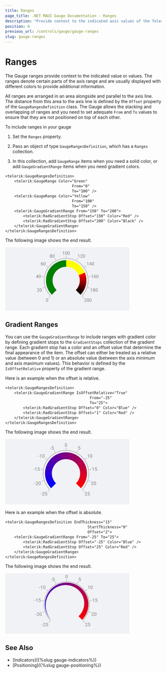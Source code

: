```yaml
---
title: Ranges
page_title: .NET MAUI Gauge Documentation - Ranges
description: "Provide context to the indicated axis values of the Telerik Gauge for .NET MAUI by setting solid color or gradient ranges."
position: 6
previous_url: /controls/gauge/gauge-ranges
slug: gauge-ranges
---
```


# Ranges

The Gauge ranges provide context to the indicated value or values. The ranges denote certain parts of the axis range and are usually displayed with different colors to provide additional information.

All ranges are arranged in an area alongside and parallel to the axis line. The distance from this area to the axis line is defined by the `Offset` property of the `GaugeRangesDefinition` class. The Gauge allows the stacking and overlapping of ranges and you need to set adequate `From` and `To` values to ensure that they are not positioned on top of each other.

To include ranges in your gauge

1. Set the `Ranges` property.

1. Pass an object of type `GaugeRangesDefinition`, which has a `Ranges` collection.

1. In this collection, add `GaugeRange` items when you need a solid color, or add `GaugeGradientRange` items when you need gradient colors.

```XAML
<telerik:GaugeRangesDefinition>
    <telerik:GaugeRange Color="Green"
                              From="0"
                              To="100" />
    <telerik:GaugeRange Color="Yellow"
                              From="100"
                              To="150" />
    <telerik:GaugeGradientRange From="150" To="200">
        <telerik:RadGradientStop Offset="150" Color="Red" />
        <telerik:RadGradientStop Offset="200" Color="Black" />
    </telerik:GaugeGradientRange>
</telerik:GaugeRangesDefinition>
```


The following image shows the end result.

![Gauge Ranges](images/gauge-ranges-overview.png)

## Gradient Ranges

You can use the `GaugeGradientRange` to include ranges with gradient color by defining gradient stops to the `GradientStops` collection of the gradient range. Each gradient stop has a color and an offset value that determine the final appearance of the item. The offset can either be treated as a relative value (between 0 and 1) or an absolute value (between the axis minimum and axis maximum values). This behavior is defined by the `IsOffsetRelative` property of the gradient range.

Here is an example when the offset is relative.

```XAML
<telerik:GaugeRangesDefinition>
    <telerik:GaugeGradientRange IsOffsetRelative="True"
                                      From="-25"
                                      To="25">
        <telerik:RadGradientStop Offset="0" Color="Blue" />
        <telerik:RadGradientStop Offset="1" Color="Red" />
    </telerik:GaugeGradientRange>
</telerik:GaugeRangesDefinition>
```


The following image shows the end result.

![Gauge Relative Offset](images/gauge-ranges-relative.png)

Here is an example when the offset is absolute.

```XAML
<telerik:GaugeRangesDefinition EndThickness="15"
                                     StartThickness="0"
                                     Offset="2">
    <telerik:GaugeGradientRange From="-25" To="25">
        <telerik:RadGradientStop Offset="-25" Color="Blue" />
        <telerik:RadGradientStop Offset="25" Color="Red" />
    </telerik:GaugeGradientRange>
</telerik:GaugeRangesDefinition>
```

The following image shows the end result.

![Gauge Absolute Offset](images/gauge-ranges-absolute.png)

## See Also

- [Indicators]({%slug gauge-indicators%})
- [Positioning]({%slug gauge-positioning%})
